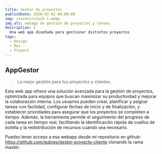 ```yaml
---
title: Gestor de proyectos
publishDate: 2020-03-02 00:00:00
img: /assets/stock-1.webp
img_alt: webapp de gestion de proyectos y tareas
description: |
  Una web app diseñada para gestionar distintos proyectos
tags:
  - Design
  - Dev
  - Proyect
---
```


## AppGestor

> La mejor gestión para tus proyectos y clientes.

Esta web app ofrece una solución avanzada para la gestión de proyectos, optimizada para equipos que buscan maximizar su productividad y mejorar la colaboración interna. Los usuarios pueden crear, planificar y asignar tareas con facilidad, configurar fechas de inicio y de finalización, y establecer prioridades para asegurar que los proyectos se completen a tiempo. Además, la herramienta permite el seguimiento del progreso de cada tarea en tiempo real, facilitando la identificación rápida de cuellos de botella y la redistribución de recursos cuando sea necesario.

Puedes tener acceso a esa webapp desde mi repositorio en github: https://github.com/gubres/gestor-proyecto-cliente clonando la rama master.
